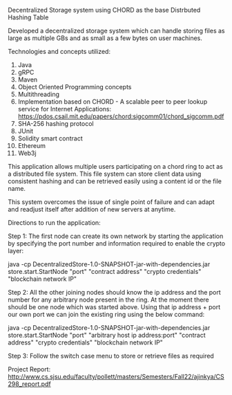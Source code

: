 Decentralized Storage system using CHORD as the base Distrbuted Hashing Table

Developed a decentralized storage system which can handle storing files as large as multiple GBs and as small as a few bytes on user machines.

Technologies and concepts utilized:
1. Java
2. gRPC
3. Maven
4. Object Oriented Programming concepts
5. Multithreading
6. Implementation based on CHORD - A scalable peer to peer lookup service for Internet Applications: https://pdos.csail.mit.edu/papers/chord:sigcomm01/chord_sigcomm.pdf 
7. SHA-256 hashing protocol
8. JUnit
9. Solidity smart contract
10. Ethereum
11. Web3j

This application allows multiple users participating on a chord ring to act as a distributed file system. This file system can store client data using consistent hashing
and can be retrieved easily using a content id or the file name.

This system overcomes the issue of single point of failure and can adapt and readjust itself after addition of new servers at anytime.

Directions to run the application:

Step 1: The first node can create its own network by starting the application by specifying the port number and information required to enable the crypto layer:

java -cp DecentralizedStore-1.0-SNAPSHOT-jar-with-dependencies.jar store.start.StartNode "port" "contract address" "crypto credentials" "blockchain network IP"

Step 2: All the other joining nodes should know the ip address and the port number for any arbitrary node present in the ring. At the moment there should be one node which was started above. Using that ip address + port our own port we can join the existing ring using the below command:

java -cp DecentralizedStore-1.0-SNAPSHOT-jar-with-dependencies.jar store.start.StartNode "port" "arbitrary host ip address:port" "contract address" "crypto credentials" "blockchain network IP"

Step 3: Follow the switch case menu to store or retrieve files as required

Project Report: http://www.cs.sjsu.edu/faculty/pollett/masters/Semesters/Fall22/ajinkya/CS298_report.pdf
